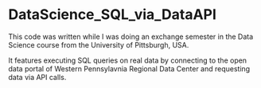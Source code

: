 # DataScience_SQL_via_DataAPI

This code was written while I was doing an exchange semester in the Data Science course from the University of Pittsburgh, USA.

It features executing SQL queries on real data by connecting to the open data portal of Western Pennsylavnia Regional Data Center and requesting data via API calls.

